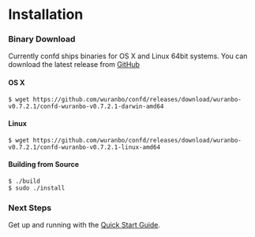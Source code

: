 # Installation

### Binary Download

Currently confd ships binaries for OS X and Linux 64bit systems. You can download the latest release from [GitHub](https://github.com/kelseyhightower/confd/releases)

#### OS X

```
$ wget https://github.com/wuranbo/confd/releases/download/wuranbo-v0.7.2.1/confd-wuranbo-v0.7.2.1-darwin-amd64
```

#### Linux

```
$ wget https://github.com/wuranbo/confd/releases/download/wuranbo-v0.7.2.1/confd-wuranbo-v0.7.2.1-linux-amd64
```

#### Building from Source

```
$ ./build
$ sudo ./install
```

### Next Steps

Get up and running with the [Quick Start Guide](quick-start-guide.md).

